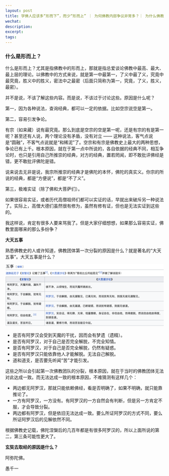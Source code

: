 ```yaml
---
layout: post
title: 学佛人应该多“形而下”，而少“形而上” ｜ 为何佛教内部争议非常多？｜ 为什么佛教内的观点很难统一？
wechat: 
description: 
excerpt: 
tags:
---
```


### 什么是形而上？

什么是形而上？尤其是指佛教中的形而上，那就是指总爱谈论佛教中最高、最大、最上层的理论。以佛教中的方式来说，就是第一中最第一，了义中最了义，究竟中最究竟，胜义中的胜义，密法中之最密（后面只简称为第一，究竟，了义，胜义，最密）。

并不是说，不该了解这些内容。而是说，不该过于讨论这些。原因是什么呢？

第一，因为各种说法，查询经典，都可以一定的依据。比如空宗说空是第一。

第二，容易引发争论。

有宗（如来藏）说有最究竟。那么到底是空宗的空是第一呢，还是有宗的有是第一呢？甚至还有人说，两个理论没有矛盾，没有对立 —— 这种说法，客气点说是“圆融”，不客气点说就是“和稀泥”了。空宗和有宗是佛教史上最大的两种思想，争论已有上千。根本原因，就在于第一点中所说的，各自依据的经典不同，相互争论时，也只是引用自己所推崇的经典，对方的经典，置若罔闻，即不敢批评佛经是错，更不敢批评佛陀是错。

说来说去无非是说，我宗所推崇的经典才是佛陀的本怀，佛陀的真实义。你宗的所说的经典，都是“方便说”，都是“不了义”。

第三，极难实证（除了佛和大菩萨们）。

如果很容易实证，或者历代高僧祖师们都可以实证的话，早就出来破斥另一种说法了。实际上，高僧大德们虽然很有修为，虽然有修有证，但也是无法实证到这些的。

我这样说，肯定有很多人要来骂我了。但是大家仔细想想，如果那么容易实证，佛教里面哪来的那么多纷争？

**大天五事**

熟悉佛教史的人或许知道，佛教团体第一次分裂的原因是什么？就是著名的“大天五事”。大天五事是什么？

![](../images/da-tian-wu-shi.png)

* 是否有阿罗汉会受到天魔的干扰，因而会有梦遗（遗精）。 
* 是否有阿罗汉，对于自己是否完全解脱，不完全知情。
* 是否有阿罗汉，对于自己是否完全解脱，仍然有疑惑。 
* 是否有阿罗汉只能依靠他人才能解脱。无法自己解脱。
* 道和道支，是否要先听闻“苦”才能引发。

这些之所以会引起第一次佛教团队的分裂，根本原因，就在于当时的佛教团体无法对此达成一致。而无法达成一致的根本原因，不难猜测有这样几个：

* 两边都无阿罗汉，那就只能依赖佛经，看是否明确了，如果不明确，就只能靠推论了。
* 一方有阿罗汉，一方没有。有阿罗汉的一方自然会有判断，但是另一方肯定不服，才会导致分裂。
* 两边都有阿罗汉，但是依旧无法达成一致。要么所证阿罗汉的方式不同，要么所证阿罗汉后的见解依然不同。

根据佛教史记载，佛陀涅槃后的几百年都是有很多阿罗汉的，所以上面所说的第二，第三条可能性更大了。

**玄奘去取经的原因是什么？**




阿弥陀佛。

愚千一


